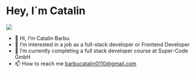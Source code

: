 <h1>Hey, I´m Catalin</h1>

![](https://komarev.com/ghpvc/?username=Catalin-Barbu&color=orange)
- 👋 Hi, I’m Catalin Barbu
- 👀 I’m interested in a job as a full-stack developer or Frontend Developer
- 🌱 I’m currently completing a full stack developer course at Super-Code GmbH
- 📫 How to reach me barbucatalin0110@gmail.com


<!---
CatalinBarbu/CatalinBarbu is a ✨ special ✨ repository because its `README.md` (this file) appears on your GitHub profile.
You can click the Preview link to take a look at your changes.
--->
